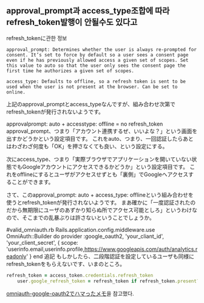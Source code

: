 ## approval_prompt과 access_type조합에 따라 refresh_token발행이 안될수도 있다고

refresh_tokenに관한 정보

```
approval_prompt: Determines whether the user is always re-prompted for consent. It’s set to force by default so a user sees a consent page even if he has previously allowed access a given set of scopes. Set this value to auto so that the user only sees the consent page the first time he authorizes a given set of scopes.

access_type: Defaults to offline, so a refresh token is sent to be used when the user is not present at the browser. Can be set to online.
```


上記のapproval_promptとaccess_typeなんですが、組み合わせ次第でrefresh_tokenが発行されないようです。

approvalprompt: auto + accesstype: offline = no refresh_token
approval_prompt、つまり「アカウント連携するぜ、いいよな？」という画面を出すかどうかという設定項目です。 これをauto、つまり、一回認証したらあとはわざわざ何度も「OK」を押さなくても良い、という設定にする。

次にaccess_type、つまり「実際ブラウザでアプリケーションを開いていない状態でもGoogleアカウントにアクセスできるかどうか」という設定項目です。 これをofflineにするとユーザがアクセスせずとも「裏側」でGoogleへアクセスすることができます。

さて、このapproval_prompt: auto + access_type: offlineという組み合わせを使うとrefresh_tokenが発行されないようです。 まあ確かに「一度認証されたのだから無期限にユーザのあずかり知らぬ所でアクセス可能としろ」というわけなので、そこまでの乱暴ぶりは許さないということでしょうか。

#valid_omniauth.rb
Rails.application.config.middleware.use OmniAuth::Builder do
  provider :google_oauth2, 'your_cliant_id', 'your_client_secret',
    {
      scope: 'userinfo.email,userinfo.profile,https://www.googleapis.com/auth/analytics.readonly'
    }
end
追記
もしかしたら、二段階認証を設定しているユーザも同様にrefresh_tokenをもらえないです、いまのところ。



```ruby
refresh_token = access_token.credentials.refresh_token
    user.google_refresh_token = refresh_token if refresh_token.present?
```

[omniauth-google-oauth2でハマったメモ]을 참고했다.

[omniauth-google-oauth2でハマったメモ]:http://blog.takuyan.com/posts/2013/06/14/insufficientpermissions-error-in-omniauth-google-oauth2/